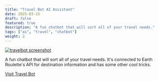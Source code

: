 ```yaml
---
title: "Travel Bot AI Assistant"
date: 2025-03-15
draft: false
featured: true
description: "A fun chatbot that will sort all of your travel needs."
tags: ["ai", "travel", "chatbot"]
weight: 2
---
```


<a target="_blank" href="https://www.travelbot.me">
<img class="Sirv" data-src="https://cdn.earthroulette.com/travelbot/travelbot.png" alt="travelbot screenshot"/>
</a>

A fun chatbot that will sort all of your travel needs. It's connected to Earth Roulette's API for destination information and has some other cool tricks.

<a href="https://www.travelbot.me">Visit Travel Bot</a>

<script src="https://scripts.sirv.com/sirvjs/v3/sirv.js?modules=lazyimage"></script>
